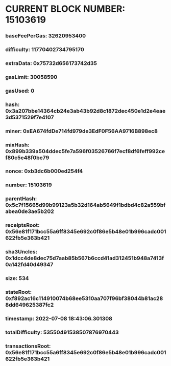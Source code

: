 # CURRENT BLOCK NUMBER: 15103619

### baseFeePerGas: 32620953400
### difficulty: 11770402734795170
### extraData: 0x75732d656173742d35
### gasLimit: 30058590
### gasUsed: 0
### hash: 0x3a207bbe14364cb24e3ab43b92d8c1872dec450e1d2e4eae3d5371529f7e4107
### miner: 0xEA674fdDe714fd979de3EdF0F56AA9716B898ec8
### mixHash: 0x899b339a504ddec5fe7a596f03526766f7ecf8df6feff992cef80c5e48f0be79
### nonce: 0xb3dc6b000ed254f4
### number: 15103619
### parentHash: 0x5c7f15665d99b99123a5b32d164ab5649f1bdbd4c82a559bfabea0de3ae5b202
### receiptsRoot: 0x56e81f171bcc55a6ff8345e692c0f86e5b48e01b996cadc001622fb5e363b421
### sha3Uncles: 0x1dcc4de8dec75d7aab85b567b6ccd41ad312451b948a7413f0a142fd40d49347
### size: 534
### stateRoot: 0xf892ac16c114910074b68ee5310aa707f96bf38044b81ac288dd649625387fc2
### timestamp: 2022-07-08 18:43:06.301308
### totalDifficulty: 53550491538507876970443
### transactionsRoot: 0x56e81f171bcc55a6ff8345e692c0f86e5b48e01b996cadc001622fb5e363b421
